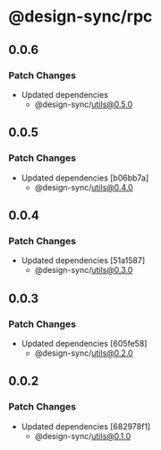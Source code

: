 # @design-sync/rpc

## 0.0.6

### Patch Changes

- Updated dependencies
  - @design-sync/utils@0.5.0

## 0.0.5

### Patch Changes

- Updated dependencies [b06bb7a]
  - @design-sync/utils@0.4.0

## 0.0.4

### Patch Changes

- Updated dependencies [51a1587]
  - @design-sync/utils@0.3.0

## 0.0.3

### Patch Changes

- Updated dependencies [605fe58]
  - @design-sync/utils@0.2.0

## 0.0.2

### Patch Changes

- Updated dependencies [682978f1]
  - @design-sync/utils@0.1.0
